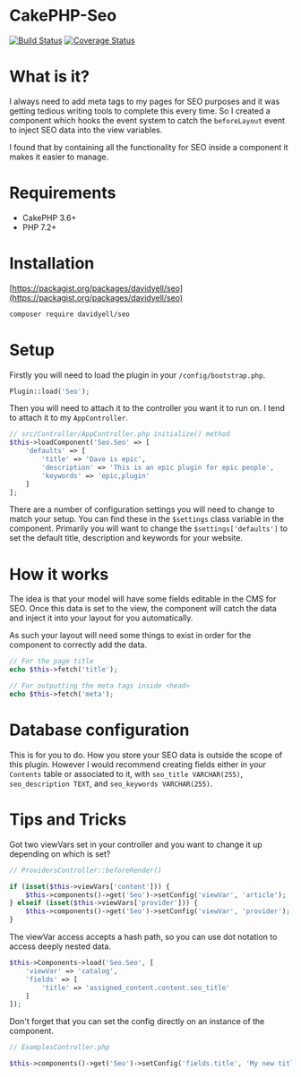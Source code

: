 CakePHP-Seo
===========
[![Build Status](https://travis-ci.org/davidyell/CakePHP-Seo.svg?branch=master)](https://travis-ci.org/davidyell/CakePHP-Seo)
[![Coverage Status](https://coveralls.io/repos/davidyell/CakePHP-Seo/badge.svg)](https://coveralls.io/r/davidyell/CakePHP-Seo)

# What is it?
I always need to add meta tags to my pages for SEO purposes and it was getting tedious writing tools to complete this 
every time. So I created a component which hooks the event system to catch the `beforeLayout` event to inject SEO 
data into the view variables.

I found that by containing all the functionality for SEO inside a component it makes it easier to manage.

# Requirements
* CakePHP 3.6+
* PHP 7.2+

# Installation
[https://packagist.org/packages/davidyell/seo](https://packagist.org/packages/davidyell/seo)

```bash
composer require davidyell/seo
```

# Setup
Firstly you will need to load the plugin in your `/config/bootstrap.php`.
```php
Plugin::load('Seo');
```

Then you will need to attach it to the controller you want it to run on. I tend to attach it to my `AppController`.

```php
// src/Controller/AppController.php initialize() method
$this->loadComponent('Seo.Seo' => [
	'defaults' => [
		'title' => 'Dave is epic',
		'description' => 'This is an epic plugin for epic people',
		'keywords' => 'epic,plugin'
	]
];
```

There are a number of configuration settings you will need to change to match your setup. You can find these in the 
`$settings` class variable in the component. Primarily you will want to change the `$settings['defaults']` to set the 
default title, description and keywords for your website.

# How it works
The idea is that your model will have some fields editable in the CMS for SEO. Once this data is set to the view, the 
component will catch the data and inject it into your layout for you automatically.

As such your layout will need some things to exist in order for the component to correctly add the data.

```php
// For the page title
echo $this->fetch('title');

// For outputting the meta tags inside <head>
echo $this->fetch('meta');
```

# Database configuration
This is for you to do. How you store your SEO data is outside the scope of this plugin. However I would recommend 
creating fields either in your `Contents` table or associated to it, with `seo_title VARCHAR(255)`, 
`seo_description TEXT`, and `seo_keywords VARCHAR(255)`. 

# Tips and Tricks
Got two viewVars set in your controller and you want to change it up depending on which is set?
```php
// ProvidersController::beforeRender()

if (isset($this->viewVars['content'])) {
    $this->components()->get('Seo')->setConfig('viewVar', 'article');
} elseif (isset($this->viewVars['provider'])) {
    $this->components()->get('Seo')->setConfig('viewVar', 'provider');
}
```

The viewVar access accepts a hash path, so you can use dot notation to access deeply nested data.

```php
$this->Components->load('Seo.Seo', [
    'viewVar' => 'catalog',
    'fields' => [
        'title' => 'assigned_content.content.seo_title'
    ]
]);
```

Don't forget that you can set the config directly on an instance of the component.

```php
// ExamplesController.php

$this->components()->get('Seo')->setConfig('fields.title', 'My new title');
```

